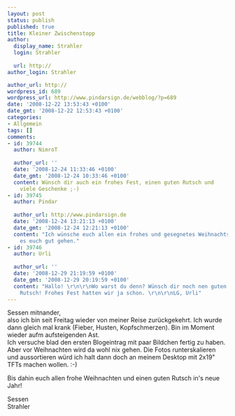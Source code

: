 ```yaml
---
layout: post
status: publish
published: true
title: Kleiner Zwischenstopp
author:
  display_name: Strahler
  login: Strahler
  
  url: http://
author_login: Strahler

author_url: http://
wordpress_id: 689
wordpress_url: http://www.pindarsign.de/webblog/?p=689
date: '2008-12-22 13:53:43 +0100'
date_gmt: '2008-12-22 12:53:43 +0100'
categories:
- Allgemein
tags: []
comments:
- id: 39744
  author: NimroT
  
  author_url: ''
  date: '2008-12-24 11:33:46 +0100'
  date_gmt: '2008-12-24 10:33:46 +0100'
  content: Wünsch dir auch ein frohes Fest, einen guten Rutsch und
    viele Geschenke ;-)
- id: 39745
  author: Pindar
  
  author_url: http://www.pindarsign.de
  date: '2008-12-24 13:21:13 +0100'
  date_gmt: '2008-12-24 12:21:13 +0100'
  content: "Ich wünsche euch allen ein frohes und gesegnetes Weihnachtsfest!\r\nLasst
    es euch gut gehen."
- id: 39746
  author: Urli
  
  author_url: ''
  date: '2008-12-29 21:19:59 +0100'
  date_gmt: '2008-12-29 20:19:59 +0100'
  content: "Hallo! \r\n\r\nWo warst du denn? Wünsch dir noch nen guten
    Rutsch! Frohes Fest hatten wir ja schon. \r\n\r\nLG, Urli"
---
```

<p>Sessen mitnander,<br />
also ich bin seit Freitag wieder von meiner Reise zurückgekehrt. Ich wurde dann gleich mal krank (Fieber, Husten, Kopfschmerzen). Bin im Moment wieder aufm aufsteigenden Ast.<br />
Ich versuche blad den ersten Blogeintrag mit paar Bildchen fertig zu haben. Aber vor Weihnachten wird da wohl nix gehen. Die Fotos runterskalieren und aussortieren würd ich halt dann doch an meinem Desktop mit 2x19" TFTs machen wollen. :-)</p>
<p>Bis dahin euch allen frohe Weihnachten und einen guten Rutsch in's neue Jahr!</p>
<p>Sessen<br />
Strahler</p>
